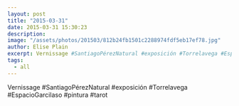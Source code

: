 ```yaml
---
layout: post
title: "2015-03-31"
date: 2015-03-31 15:30:23
description: 
image: "/assets/photos/201503/812b24fb1501c2288974fdf5eb17ef78.jpg"
author: Elise Plain
excerpt: Vernissage #SantiagoPérezNatural #exposición #Torrelavega #EspacioGarcilaso #pintura #tarot
tags: 
  - all
---
```


Vernissage #SantiagoPérezNatural #exposición #Torrelavega #EspacioGarcilaso #pintura #tarot
<p></p>
